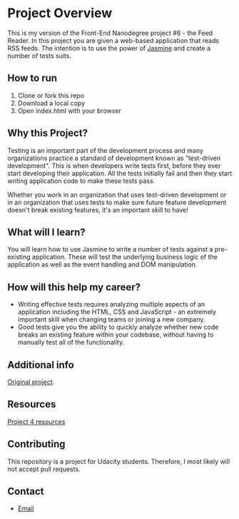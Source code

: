 # Project Overview


This is my version of the Front-End Nanodegree project #6 - the Feed Reader.
In this project you are given a web-based application that reads RSS feeds. The intention is to use the power of [Jasmine](http://jasmine.github.io/) and create a number of tests suits.

## How to run

1. Clone or fork this repo
2. Download a local copy
3. Open index.html with your browser

## Why this Project?

Testing is an important part of the development process and many organizations practice a standard of development known as "test-driven development". This is when developers write tests first, before they ever start developing their application. All the tests initially fail and then they start writing application code to make these tests pass.

Whether you work in an organization that uses test-driven development or in an organization that uses tests to make sure future feature development doesn't break existing features, it's an important skill to have!


## What will I learn?

You will learn how to use Jasmine to write a number of tests against a pre-existing application. These will test the underlying business logic of the application as well as the event handling and DOM manipulation.


## How will this help my career?

* Writing effective tests requires analyzing multiple aspects of an application including the HTML, CSS and JavaScript - an extremely important skill when changing teams or joining a new company.
* Good tests give you the ability to quickly analyze whether new code breaks an existing feature within your codebase, without having to manually test all of the functionality.


## Additional info

[Original project](http://github.com/udacity/frontend-nanodegree-feedreader).

## Resources

[Project 4 resources](https://www.diigo.com/outliner/fjsk23/Udacity-Feed-Reader-Testing-project-%234?key=i5xqspbzvg)

## Contributing

This repository is a project for Udacity students. Therefore, I most likely will not accept pull requests.


## Contact

* [Email](josedaniel0227@hotmail.com)
